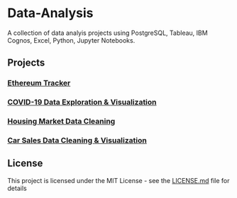 # Data-Analysis

A collection of data analyis projects using PostgreSQL, Tableau, IBM Cognos, Excel, Python, Jupyter Notebooks.

## Projects 

### [Ethereum Tracker](https://github.com/DaveRoppo/Data-Analysis/tree/main/Ethereum%20Tracker)

### [COVID-19 Data Exploration & Visualization](https://github.com/DaveRoppo/Data-Analysis/tree/main/COVID19)

### [Housing Market Data Cleaning](https://github.com/DaveRoppo/Data-Analysis/tree/main/Housing%20Data)

### [Car Sales Data Cleaning & Visualization](https://github.com/DaveRoppo/Data-Analysis/tree/main/Car%20Sales)

## License
This project is licensed under the MIT License - see the [LICENSE.md](https://github.com/DaveRoppo/Cyber-Security/blob/main/LICENSE) file for details

